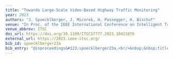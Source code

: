 ```yaml
---
title: "Towards Large-Scale Video-Based Highway Traffic Monitoring"
year: 2023
authors: "J. Spoecklberger, J. Micorek, H. Possegger, H. Bischof"
venue: "In Proc. of the IEEE International Conference on Intelligent Transportation Systems"
venue_abbrev: ITSC
doi_url: https://doi.org/10.1109/ITSC57777.2023.10421876
external_url: https://2023.ieee-itsc.org/
bib_id: spoecklberger23a
bib_entry: "@inproceedings&#123;spoecklberger23a,<br/>&nbsp;&nbsp;title = &#123;&#123;Towards Large-Scale Video-Based Highway Traffic Monitoring&#125;&#125;,<br/>&nbsp;&nbsp;author = &#123;Spoecklberger, Johannes and Micorek, Jakub and Possegger, Horst and Bischof, Horst&#125;,<br/>&nbsp;&nbsp;booktitle = &#123;Proc. of the IEEE International Conference on Intelligent Transportation Systems (ITSC)&#125;,<br/>&nbsp;&nbsp;year = &#123;2023&#125;<br/>&#125;"
---
```

